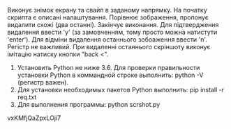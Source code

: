 Виконує знімок екрану та свайп в заданому напрямку.
На початку скрипта є описані налаштування.
Порівнює зображення, пропонує видалити схожі (два останні). Закінчує виконання.
Для підтвердження видалення ввести 'y' (за замовченням, тому просто можна  натистути 'enter').
Для відміни видалення останнього зобоаження ввести 'n'. Регістр не важливий.
При видаленні останнього скріншоту виконує імітацію натиску кнопки "back <".


1. Установить Python не ниже 3.6.
Для проверки правильности установки Python в коммандной строке выполнить: python -V (регистр важен).
2. Для установки необходимых пакетов Python выполнить: pip install -r req.txt
3. Для выполнения программы: python scrshot.py


vxKMfjQaZpxLOji7